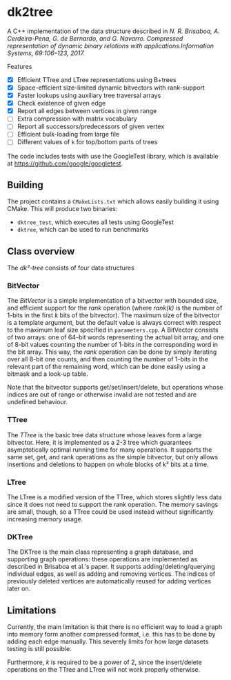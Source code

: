 # dk2tree

A C++ implementation of the data structure described in *N. R. Brisaboa, A. Cerdeira-Pena, G. de Bernardo, and G. Navarro. Compressed representation of dynamic binary relations with applications.Information Systems, 69:106–123, 2017.*

Features
- [x] Efficient TTree and LTree representations using B+trees
- [x] Space-efficient size-limited dynamic bitvectors with rank-support
- [x] Faster lookups using auxiliary tree traversal arrays
- [x] Check existence of given edge
- [x] Report all edges between vertices in given range
- [ ] Extra compression with matrix vocabulary
- [ ] Report all successors/predecessors of given vertex
- [ ] Efficient bulk-loading from large file
- [ ] Different values of ```k``` for top/bottom parts of trees

The code includes tests with use the GoogleTest library, which is available at https://github.com/google/googletest.

## Building

The project contains a ```CMakeLists.txt``` which allows easily building it using CMake. This will produce two binaries:

- ```dktree_test```, which executes all tests using GoogleTest
- ```dktree```, which can be used to run benchmarks

## Class overview

The *dk²-tree* consists of four data structures

### BitVector

The *BitVector* is a simple implementation of a bitvector with bounded size, and efficient support for the *rank* operation (where *rank(k)* is the number of 1-bits in the first *k* bits of the bitvector). The maximum size of the bitvector is a template argument, but the default value is always correct with respect to the maximum leaf size specified in ```parameters.cpp```. A BitVector consists of two arrays: one of 64-bit words representing the actual bit array, and one of 8-bit values counting the number of 1-bits in the corresponding word in the bit array. This way, the *rank* operation can be done by simply iterating over all 8-bit one counts, and then counting the number of 1-bits in the relevant part of the remaining word, which can be done easily using a bitmask and a look-up table.

Note that the bitvector supports get/set/insert/delete, but operations whose indices are out of range or otherwise invalid are not tested and are undefined behaviour.

### TTree

The *TTree* is the basic tree data structure whose leaves form a large bitvector. Here, it is implemented as a 2-3 tree which guarantees asymptotically optimal running time for many operations. It supports the same set, get, and rank operations as the simple bitvector, but only allows insertions and deletions to happen on whole blocks of k² bits at a time.

### LTree

The LTree is a modified version of the TTree, which stores slightly less data since it does not need to support the rank operation. The memory savings are small, though, so a TTree could be used instead without significantly increasing memory usage.

### DKTree

The DKTree is the main class representing a graph database, and supporting graph operations: these operations are implemented as described in Brisaboa et al.'s paper. It supports adding/deleting/querying individual edges, as well as adding and removing vertices. The indices of previously deleted vertices are automatically reused for adding vertices later on.

## Limitations

Currently, the main limitation is that there is no efficient way to load a graph into memory form another compressed format, i.e. this has to be done by adding each edge manually. This severely limits for how large datasets testing is still possible.

Furthermore, *k* is required to be a power of 2, since the insert/delete operations on the TTree and LTree will not work properly otherwise.
